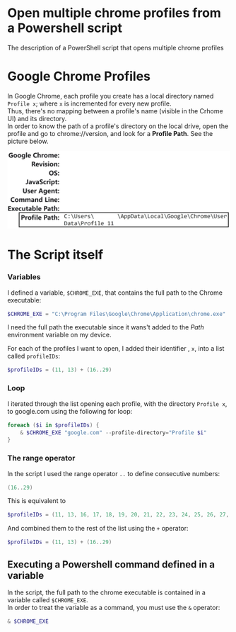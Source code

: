 # Open multiple chrome profiles from a Powershell script
The description of a PowerShell script that opens multiple chrome profiles

# Google Chrome Profiles
In Google Chrome, each profile you create has a local directory named `Profile x`; where `x` is incremented for every new profile. <br>
Thus, there's no mapping between a profile's name (visible in the Crhome UI) and its directory. <br>
In order to know the path of a profile's directory on the local drive, open the profile and go to <a>chrome://version</a>, and look for a <b>Profile Path</b>. See the picture below.

![profile path from chrome://version](./profile_path.jpg)

# The Script itself
### Variables
I defined a variable, `$CHROME_EXE`, that contains the full path to the Chrome executable:
```Powershell
$CHROME_EXE = "C:\Program Files\Google\Chrome\Application\chrome.exe"
```
I need the full path the executable since it wans't added to the <i>Path</i> environment variable on my device.

For each of the profiles I want to open, I added their identifier , `x`, into a list called `profileIDs`:
```Powershell
$profileIDs = (11, 13) + (16..29)
```

### Loop
I iterated through the list opening each profile, with the directory `Profile x`, to <a>google.com</a> using the following for loop:
```Powershell
foreach ($i in $profileIDs) {
    & $CHROME_EXE "google.com" --profile-directory="Profile $i"
}
```

### The range operator
In the script I used the range operator `..` to define consecutive numbers:
```Powershell
(16..29)
```
This is equivalent to
```Powershell
$profileIDs = (11, 13, 16, 17, 18, 19, 20, 21, 22, 23, 24, 25, 26, 27, 28, 29)
```
And combined them to the rest of the list using the `+` operator:
```Powershell
$profileIDs = (11, 13) + (16..29)
```

## Executing a Powershell command defined in a variable
In the script, the full path to the chrome executable is contained in a variable called `$CHROME_EXE`. <br>
In order to treat the variable as a command, you must use the `&` operator:
```Powershell
& $CHROME_EXE
```
